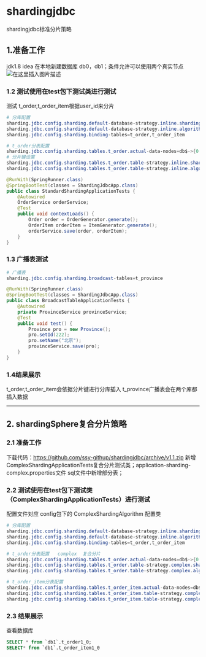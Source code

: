 # shardingjdbc
shardingjdbc标准分片策略
## 1.准备工作
jdk1.8  idea 
在本地新建数据库 db0，db1；条件允许可以使用两个真实节点![在这里插入图片描述](https://img-blog.csdnimg.cn/20200110164652724.png?x-oss-process=image/watermark,type_ZmFuZ3poZW5naGVpdGk,shadow_10,text_aHR0cHM6Ly9ibG9nLmNzZG4ubmV0L3FxXzM4MTMwMDk0,size_16,color_FFFFFF,t_70)

### 1.2 测试使用在test包下测试类进行测试
测试 t_order,t_order_item根据user_id来分片
```powershell
# 分库配置
sharding.jdbc.config.sharding.default-database-strategy.inline.sharding-column=user_id
sharding.jdbc.config.sharding.default-database-strategy.inline.algorithm-expression=db$->{user_id % 2}
sharding.jdbc.config.sharding.binding-tables=t_order,t_order_item

# t_order分表配置
sharding.jdbc.config.sharding.tables.t_order.actual-data-nodes=db$->{0..1}.t_order$->{0..1}
# 分片键设置
sharding.jdbc.config.sharding.tables.t_order.table-strategy.inline.sharding-column=order_id
sharding.jdbc.config.sharding.tables.t_order.table-strategy.inline.algorithm-expression=t_order$->{order_id % 2}
```


```java
@RunWith(SpringRunner.class)
@SpringBootTest(classes = ShardingJdbcApp.class)
public class StandardShardingApplicationTests {
    @Autowired
    OrderService orderService;
    @Test
    public void contextLoads() {
        Order order = OrderGenerator.generate();
        OrderItem orderItem = ItemGenerator.generate();
        orderService.save(order, orderItem);
    }
}
```
### 1.3 广播表测试
```powershell
# 广播表
sharding.jdbc.config.sharding.broadcast-tables=t_province
```
```java
@RunWith(SpringRunner.class)
@SpringBootTest(classes = ShardingJdbcApp.class)
public class BroadcastTableApplicationTests {
    @Autowired
    private ProvinceService provinceService;
    @Test
    public void test() {
        Province pro = new Province();
        pro.setId(222);
        pro.setName("北京");
        provinceService.save(pro);
    }
}
```
### 1.4结果展示
t_order,t_order_item会依据分片键进行分库插入
t_province广播表会在两个库都插入数据

***
## 2.  shardingSphere复合分片策略
### 2.1 准备工作
下载代码：https://github.com/ssy-githup/shardingjdbc/archive/v1.1.zip
新增 ComplexShardingApplicationTests复合分片测试类；application-sharding-complex.properties文件
sql文件中新增部分表；

### 2.2 测试使用在test包下测试类（ComplexShardingApplicationTests）进行测试
配置文件对应 config包下的 ComplexShardingAlgorithm 配置类
```powershell
# 分库配置
sharding.jdbc.config.sharding.default-database-strategy.inline.sharding-column=user_id
sharding.jdbc.config.sharding.default-database-strategy.inline.algorithm-expression=db$->{user_id % 2}
sharding.jdbc.config.sharding.binding-tables=t_order,t_order_item

# t_order分表配置   complex  复合分片
sharding.jdbc.config.sharding.tables.t_order.actual-data-nodes=db$->{0..1}.t_order$->{0..1}_$->{0..1}
sharding.jdbc.config.sharding.tables.t_order.table-strategy.complex.sharding-columns=user_id,order_id
sharding.jdbc.config.sharding.tables.t_order.table-strategy.complex.algorithm-class-name=ai.ssy.config.ComplexShardingAlgorithm

# t_order_item分表配置
sharding.jdbc.config.sharding.tables.t_order_item.actual-data-nodes=db$->{0..1}.t_order_item$->{0..1}_$->{0..1}
sharding.jdbc.config.sharding.tables.t_order_item.table-strategy.complex.sharding-columns=user_id,order_id
sharding.jdbc.config.sharding.tables.t_order_item.table-strategy.complex.algorithm-class-name=ai.ssy.config.ComplexShardingAlgorithm
```
### 2.3 结果展示

查看数据库

```sql
SELECT * from `db1`.t_order1_0;
SELECT* from `db1`.t_order_item1_0
```
